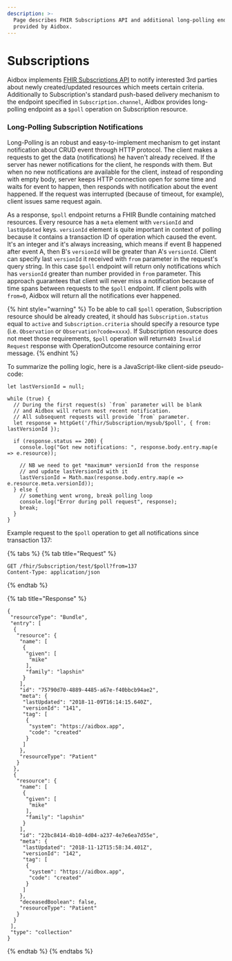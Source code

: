 ```yaml
---
description: >-
  Page describes FHIR Subscriptions API and additional long-polling endpoint
  provided by Aidbox.
---
```


# Subscriptions

Aidbox implements [FHIR Subscriptions API](https://www.hl7.org/fhir/subscription.html) to notify interested 3rd parties about newly created/updated resources which meets certain criteria. Additionally to Subscription's standard push-based delivery mechanism to the endpoint specified in `Subscription.channel`, Aidbox provides long-polling endpoint as a `$poll` operation on Subscription resource.

### Long-Polling Subscription Notifications

Long-Polling is an robust and easy-to-implement mechanism to get instant notification about CRUD event through HTTP protocol. The client makes a requests to get the data \(notifications\) he haven't already received. If the server has newer notifications for the client, he responds with them. But when no new notifications are available for the client, instead of responding with empty body, server keeps HTTP connection open for some time and waits for event to happen, then responds with notification about the event happened. If the request was interrupted \(because of timeout, for example\), client issues same request again.

As a response, `$poll` endpoint returns a FHIR Bundle containing matched resources. Every resource has a `meta` element with `versionId` and `lastUpdated` keys. `versionId` element is quite important in context of polling because it contains a transaction ID of operation which caused the event. It's an integer and it's always increasing, which means if event B happened after event A, then B's `versionId` will be greater than A's `versionId`. Client can specify last `versionId` it received with `from` parameter in the request's query string. In this case `$poll` endpoint will return only notifications which has `versionId` greater than number provided in `from` parameter. This approach guarantees that client will never miss a notification because of time spans between requests to the `$poll` endpoint. If client polls with `from=0`, Aidbox will return all the notifications ever happened.

{% hint style="warning" %}
To be able to call `$poll` operation, Subscription resource should be already created, it should has `Subscription.status` equal to `active` and `Subscription.criteria` should specify a resource type \(i.e. `Observation` or `Observation?code=xxxx`\). If Subscription resource does not meet those requirements, `$poll` operation will return`403 Invalid Request` response with OperationOutcome resource containing error message.
{% endhint %}

To summarize the polling logic, here is a JavaScript-like client-side pseudo-code:

```text
let lastVersionId = null;

while (true) {
  // During the first request(s) `from` parameter will be blank
  // and Aidbox will return most recent notification.
  // All subsequent requests will provide `from` parameter.
  let response = httpGet('/fhir/Subscription/mysub/$poll', { from: lastVersionId });
  
  if (response.status == 200) {
    console.log("Got new notifications: ", response.body.entry.map(e => e.resource));
    
    // NB we need to get *maximum* versionId from the response
    // and update lastVersionId with it
    lastVersionId = Math.max(response.body.entry.map(e => e.resource.meta.versionId));
  } else {
    // something went wrong, break polling loop
    console.log("Error during poll request", response);
    break;  
  }
}
```

Example request to the `$poll` operation to get all notifications since transaction 137:

{% tabs %}
{% tab title="Request" %}
```text
GET /fhir/Subscription/test/$poll?from=137
Content-Type: application/json
```
{% endtab %}

{% tab title="Response" %}
```text
{
 "resourceType": "Bundle",
 "entry": [
  {
   "resource": {
    "name": [
     {
      "given": [
       "mike"
      ],
      "family": "lapshin"
     }
    ],
    "id": "75790d70-4889-4485-a67e-f40bbcb94ae2",
    "meta": {
     "lastUpdated": "2018-11-09T16:14:15.640Z",
     "versionId": "141",
     "tag": [
      {
       "system": "https://aidbox.app",
       "code": "created"
      }
     ]
    },
    "resourceType": "Patient"
   }
  },
  {
   "resource": {
    "name": [
     {
      "given": [
       "mike"
      ],
      "family": "lapshin"
     }
    ],
    "id": "22bc8414-4b10-4d04-a237-4e7e6ea7d55e",
    "meta": {
     "lastUpdated": "2018-11-12T15:58:34.401Z",
     "versionId": "142",
     "tag": [
      {
       "system": "https://aidbox.app",
       "code": "created"
      }
     ]
    },
    "deceasedBoolean": false,
    "resourceType": "Patient"
   }
  }
 ],
 "type": "collection"
}
```
{% endtab %}
{% endtabs %}

